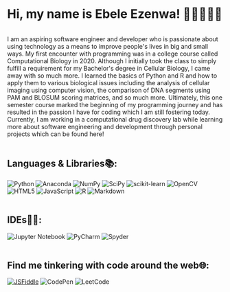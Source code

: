 # Hi, my name is Ebele Ezenwa! 👋🏽👩🏽‍💻

<img>

I am an aspiring software engineer and developer who is passionate about using technology as a means to improve people's lives in big and small ways. My first encounter with programming was in a college course called Computational Biology in 2020. Although I initially took the class to simply fulfill a requirement for my Bachelor's degree in Cellular Biology, I came away with so much more. I learned the basics of Python and R and how to apply them to various biological issues including the analysis of cellular imaging using computer vision, the comparison of DNA segments using PAM and BLOSUM scoring matrices, and so much more. Ultimately, this one semester course marked the beginning of my programming journey and has resulted in the passion I have for coding which I am still fostering today. Currently, I am working in a computational drug discovery lab while learning more about software engineering and development through personal projects which can be found here!
<br>
<br>
  
## Languages & Libraries📚:
![Python](https://img.shields.io/badge/python-3670A0?style=flat&logo=python&logoColor=ffdd54) ![Anaconda](https://img.shields.io/badge/Anaconda-%2344A833.svg?style=flat&logo=anaconda&logoColor=white) ![NumPy](https://img.shields.io/badge/numpy-%23013243.svg?style=flat&logo=numpy&logoColor=white) ![SciPy](https://img.shields.io/badge/SciPy-%230C55A5.svg?style=flat&logo=scipy&logoColor=%white) ![scikit-learn](https://img.shields.io/badge/scikit--learn-%23F7931E.svg?style=flat&logo=scikit-learn&logoColor=white) ![OpenCV](https://img.shields.io/badge/opencv-%23white.svg?style=flat&logo=opencv&logoColor=white) <br>
![HTML5](https://img.shields.io/badge/html5-%23E34F26.svg?style=flat&logo=html5&logoColor=white)
![JavaScript](https://img.shields.io/badge/javascript-%23323330.svg?style=flat&logo=javascript&logoColor=%23F7DF1E)
![R](https://img.shields.io/badge/R-%23276DC3.svg?style=flat&logo=r&logoColor=white)
![Markdown](https://img.shields.io/badge/markdown-%23000000.svg?style=flat&logo=markdown&logoColor=white)
<br>
<br>

## IDEs✍🏽:
![Jupyter Notebook](https://img.shields.io/badge/jupyter-%23FA0F00.svg?style=flat&logo=jupyter&logoColor=white)
![PyCharm](https://img.shields.io/badge/pycharm-143?style=flat&logo=pycharm&logoColor=black&color=black&labelColor=green)
![Spyder](https://img.shields.io/badge/Spyder-838485?style=flat&logo=spyder%20ide&logoColor=maroon)
<br>
<br>

## Find me tinkering with code around the web🌐:
[![JSFiddle](https://img.shields.io/static/v1?message=JSFiddle&logo=jsfiddle&labelColor=5c5c5c&color=blue&logoColor=9cf&label=%20)](https://jsfiddle.net/user/biabab/fiddles/)
![CodePen](https://img.shields.io/badge/Codepen-000000?style=flat&logo=codepen&logoColor=white)
![LeetCode](https://img.shields.io/badge/LeetCode-000000?style=flat&logo=LeetCode&logoColor=#d16c06)
